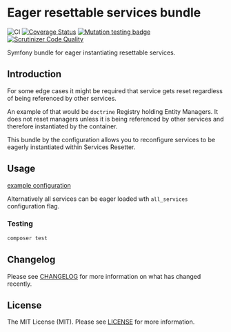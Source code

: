 # Eager resettable services bundle

![CI](https://github.com/piotrkreft/eager-resettable-services-bundle/workflows/CI/badge.svg)
[![Coverage Status](https://coveralls.io/repos/github/piotrkreft/eager-resettable-services-bundle/badge.svg)](https://coveralls.io/github/piotrkreft/eager-resettable-services-bundle)
[![Mutation testing badge](https://img.shields.io/endpoint?style=flat&url=https%3A%2F%2Fbadge-api.stryker-mutator.io%2Fgithub.com%2Fpiotrkreft%2Feager-resettable-services-bundle%2Fmaster)](https://infection.github.io)
[![Scrutinizer Code Quality](https://scrutinizer-ci.com/g/piotrkreft/eager-resettable-services-bundle/badges/quality-score.png?b=master)](https://scrutinizer-ci.com/g/piotrkreft/eager-resettable-services-bundle/?branch=master)

Symfony bundle for eager instantiating resettable services.

## Introduction
For some edge cases it might be required that service gets reset regardless of being referenced by other services.

An example of that would be `doctrine` Registry holding Entity Managers.
It does not reset managers unless it is being referenced by other services and therefore instantiated by the container.

This bundle by the configuration allows you to reconfigure services to be eagerly instantiated within Services Resetter.

## Usage
[example configuration](tests/Fixtures/Resources/config/config.yaml)

Alternatively all services can be eager loaded wth `all_services` configuration flag.

### Testing
```bash
composer test
```

## Changelog
Please see [CHANGELOG](CHANGELOG.md) for more information on what has changed recently.

## License
The MIT License (MIT). Please see [LICENSE](LICENSE) for more information.
